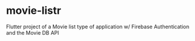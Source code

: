 # movie-listr
Flutter project of a Movie list type of application w/ Firebase Authentication and the Movie DB API
